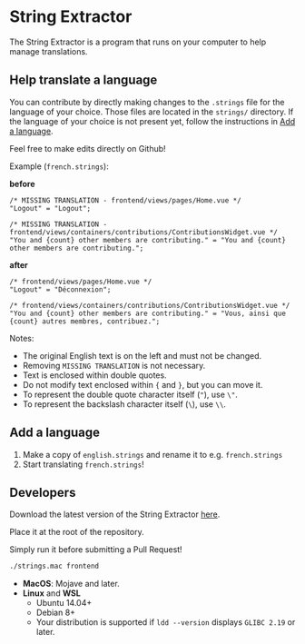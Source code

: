 # String Extractor

The String Extractor is a program that runs on your computer to help manage translations.

## Help translate a language
You can contribute by directly making changes to the `.strings` file for the language of your choice. Those files are located in the `strings/` directory. If the language of your choice is not present yet, follow the instructions in [Add a language](#Add-a-language).

Feel free to make edits directly on Github!

Example (`french.strings`):

**before**
```
/* MISSING TRANSLATION - frontend/views/pages/Home.vue */
"Logout" = "Logout";

/* MISSING TRANSLATION - frontend/views/containers/contributions/ContributionsWidget.vue */
"You and {count} other members are contributing." = "You and {count} other members are contributing.";
```

**after**
```
/* frontend/views/pages/Home.vue */
"Logout" = "Déconnexion";

/* frontend/views/containers/contributions/ContributionsWidget.vue */
"You and {count} other members are contributing." = "Vous, ainsi que {count} autres membres, contribuez.";
```
Notes:
- The original English text is on the left and must not be changed.
- Removing `MISSING TRANSLATION` is not necessary.
- Text is enclosed within double quotes.
- Do not modify text enclosed within `{` and `}`, but you can move it.
- To represent the double quote character itself (`"`), use `\"`.
- To represent the backslash character itself (`\`), use `\\`.

## Add a language

1. Make a copy of `english.strings` and rename it to e.g. `french.strings`
2. Start translating `french.strings`!

## Developers

Download the latest version of the String Extractor [here](https://github.com/okTurtles/strings/releases).

Place it at the root of the repository.

Simply run it before submitting a Pull Request!
```sh
./strings.mac frontend
```
- **MacOS**: Mojave and later.
- **Linux** and **WSL**
  - Ubuntu 14.04+
  - Debian 8+
  - Your distribution is supported if `ldd --version` displays `GLIBC 2.19` or later.
